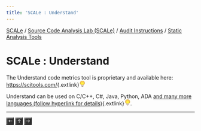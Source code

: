 ```yaml
---
title: 'SCALe : Understand'
---
```

[SCALe](index.md) / [Source Code Analysis Lab (SCALe)](Welcome.md) / [Audit Instructions](Audit-Instructions.md) / [Static Analysis Tools](Static-Analysis-Tools.md)
<!-- <legal> -->
<!-- SCALe version r.6.5.5.1.A -->
<!--  -->
<!-- Copyright 2021 Carnegie Mellon University. -->
<!--  -->
<!-- NO WARRANTY. THIS CARNEGIE MELLON UNIVERSITY AND SOFTWARE ENGINEERING -->
<!-- INSTITUTE MATERIAL IS FURNISHED ON AN "AS-IS" BASIS. CARNEGIE MELLON -->
<!-- UNIVERSITY MAKES NO WARRANTIES OF ANY KIND, EITHER EXPRESSED OR -->
<!-- IMPLIED, AS TO ANY MATTER INCLUDING, BUT NOT LIMITED TO, WARRANTY OF -->
<!-- FITNESS FOR PURPOSE OR MERCHANTABILITY, EXCLUSIVITY, OR RESULTS -->
<!-- OBTAINED FROM USE OF THE MATERIAL. CARNEGIE MELLON UNIVERSITY DOES NOT -->
<!-- MAKE ANY WARRANTY OF ANY KIND WITH RESPECT TO FREEDOM FROM PATENT, -->
<!-- TRADEMARK, OR COPYRIGHT INFRINGEMENT. -->
<!--  -->
<!-- Released under a MIT (SEI)-style license, please see COPYRIGHT file or -->
<!-- contact permission@sei.cmu.edu for full terms. -->
<!--  -->
<!-- [DISTRIBUTION STATEMENT A] This material has been approved for public -->
<!-- release and unlimited distribution.  Please see Copyright notice for -->
<!-- non-US Government use and distribution. -->
<!--  -->
<!-- DM19-1274 -->
<!-- </legal> -->

SCALe : Understand
===================

The Understand code metrics tool is proprietary and available here:
<https://scitools.com/>{.extlink}![(lightbulb)](images/icons/emoticons/lightbulb_on.png)

Understand can be used on C/C++, C#, Java, Python, ADA [and many more
languages (follow hyperlink for
details)](https://scitools.com/features/){.extlink}![(lightbulb)](images/icons/emoticons/lightbulb_on.png).

------------------------------------------------------------------------

[![](attachments/arrow_left.png)](Parasoft.md)
[![](attachments/arrow_up.png)](Static-Analysis-Tools.md)
[![](attachments/arrow_right.png)](Eclipse.md)
